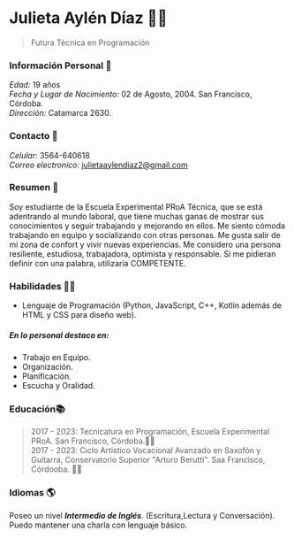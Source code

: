 # Julieta Aylén Díaz 👩‍💻
> Futura Técnica en Programación
### Información Personal 📑
*Edad:* 19 años <br>
*Fecha y Lugar de Nacimiento:* 02 de Agosto, 2004. San Francisco, Córdoba. <br>
*Dirección:* Catamarca 2630. <br>
### Contacto 📱
*Celular:* 3564-640618<br>
*Correo electronico:* julietaaylendiaz2@gmail.com
### Resumen 💪
Soy estudiante de la Escuela Experimental PRoA Técnica, que se está adentrando al mundo laboral, que tiene muchas ganas de  mostrar sus conocimientos y seguir trabajando y mejorando en ellos. 
Me siento cómoda trabajando en equipo y socializando con otras personas. Me gusta salir de mi zona de confort  y vivir nuevas experiencias.
Me considero una persona resiliente, estudiosa, trabajadora, optimista y responsable. Si me pidieran definir con una palabra, utilizaría COMPETENTE. 
### Habilidades 💁‍♀️
- Lenguaje de Programación (Python, JavaScript, C++, Kotlin además de HTML y CSS para diseño web).<br>
##### *En lo personal destaco en:*
- Trabajo en Equipo.
- Organización.
- Planificación.
- Escucha y Oralidad. 
### Educación📚
> 2017 - 2023: Tecnicatura en Programación, Escuela Experimental PRoA. San Francisco, Córdoba.👩‍💻 <br>
> 2017 - 2023: Ciclo Artistico Vocacional Avanzado en Saxofón y Guitarra, Conservatorio Superior "Arturo Berutti". Saa Francisco, Córdooba. 🎷🎸
### Idiomas 🌎
Poseo un nivel **_Intermedio de Inglés_**. (Escritura,Lectura y Conversación). Puedo mantener una charla con lenguaje básico.
